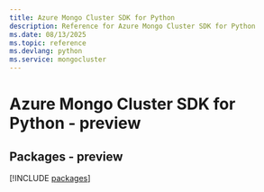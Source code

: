 ```yaml
---
title: Azure Mongo Cluster SDK for Python
description: Reference for Azure Mongo Cluster SDK for Python
ms.date: 08/13/2025
ms.topic: reference
ms.devlang: python
ms.service: mongocluster
---
```

# Azure Mongo Cluster SDK for Python - preview
## Packages - preview
[!INCLUDE [packages](mongo-cluster-index.md)]